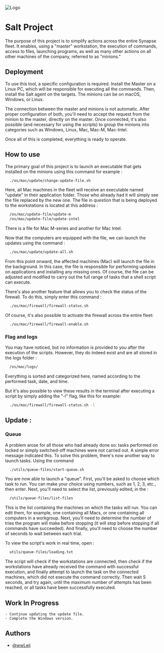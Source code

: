 ![Logo](https://imagizer.imageshack.com/img922/7023/lhgfe7.png)

# Salt Project

The purpose of this project is to simplify actions across the entire Synapse fleet. It enables, using a "master" workstation, the execution of commands, access to files, launching programs, as well as many other actions on all other machines of the company, referred to as "minions."


## Deployment

To use this tool, a specific configuration is required. Install the Master on a Linux PC, which will be responsible for executing all the commands. Then, install the Salt agent on the targets. The minions can be on macOS, Windows, or Linux.

The connection between the master and minions is not automatic. After proper configuration of both, you'll need to accept the request from the minion to the master, directly on the master. Once connected, it's also possible (and necessary for using the scripts) to group the minions into categories such as Windows, Linux, Mac, Mac-M, Mac-Intel.

Once all of this is completed, everything is ready to operate.
## How to use

The primary goal of this project is to launch an executable that gets installed on the minions using this command for example : 

```bash
  ./os/mac/update/change-update-file.sh
```

Here, all Mac machines in the fleet will receive an executable named "update" in their application folder. Those who already had it will simply see the file replaced by the new one. The file in question that is being deployed to the workstations is located at this address :

```bash
  /os/mac/update-file/update-m
  /os/mac/update-file/update-intel
```

There is a file for Mac M-series and another for Mac Intel.
 
Now that the computers are equipped with the file, we can launch the updates using the command :

```bash
  ./os/mac/update/update-all.sh
```

From this point onward, the affected machines (Mac) will launch the file in the background. In this case, the file is responsible for performing updates on applications and installing any missing ones. Of course, the file can be adjusted and modified to carry out the full range of tasks that a shell script can execute.
 
 
There's also another feature that allows you to check the status of the firewall. To do this, simply enter this command :

```bash
  ./os/mac/firewall/firewall-status.sh
```
Of course, it's also possible to activate the firewall across the entire fleet:

```bash
  ./os/mac/firewall/firewall-enable.sh
```
 
 
### Flag and logs

You may have noticed, but no information is provided to you after the execution of the scripts. However, they do indeed exist and are all stored in the logs folder :

```bash
  /os/mac/logs/
```

Everything is sorted and categorized here, named according to the performed task, date, and time.
 
But it's also possible to view these results in the terminal after executing a script by simply adding the "-l" flag, like this for example:

```bash
  ./os/mac/firewall/firewall-status.sh -l
```

## Update :

### Queue

A problem arose for all those who had already done so: tasks performed on locked or simply switched-off machines were not carried out. A simple error message indicated this. To solve this problem, there's now another way to launch tasks.
Using the command
```bash
  ./utils/queue-files/start-queue.sh
```
You are now able to launch a "queue".
First, you'll be asked to choose which task to run. You can make your choice using numbers, such as 1, 2, 3, etc., then enter.
Next, you'll need to select the list, previously edited, in the :
```bash
  /utils/queue-files/list-files
```
This is the list containing the machines on which the tasks will run. You can edit them, for example, one containing all Macs, or one containing all computers in a workgroup.
Next, you'll need to determine the number of tries the program will make before stopping (it will stop before stopping if all commands have succeeded).
And finally, you'll need to choose the number of seconds to wait between each trial.

To view the script's work in real time, open :
```bash
  utils/queue-files/loading.txt
```

The script will check if the workstations are connected, then check if the workstations have already received the command with successful execution, and finally attempt to launch the task on the connected machines, which did not execute the command correctly. Then wait S seconds, and try again, until the maximum number of attempts has been reached, or all tasks have been successfully executed.


## Work In Progress

    - Continue updating the update file.
    - Complete the Windows version.

## Authors

- [@wwLeji](https://github.com/wwLeji)